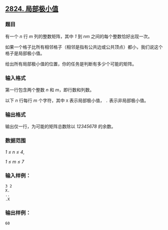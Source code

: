 ## [2824. 局部极小值](https://www.acwing.com/problem/content/2826/)

### 题目

有一个 *n* 行 *m* 列的整数矩阵，其中 *1* 到 *nm* 之间的每个整数恰好出现一次。

如果一个格子比所有相邻格子（相邻是指有公共边或公共顶点）都小，我们说这个格子是局部极小值。

给出所有局部极小值的位置，你的任务是判断有多少个可能的矩阵。

### 输入格式

第一行包含两个整数 *n* 和 *m*，即行数和列数。

以下 *n* 行每行 *m* 个字符，其中 `X` 表示局部极小值， `.` 表示非局部极小值。

### 输出格式

输出仅一行，为可能的矩阵总数除以 *12345678* 的余数。

### 数据范围

*1 ≤ n ≤ 4*,

*1 ≤ m ≤ 7*

### 输入样例：

```
3 2
X.
..
.X
```

### 输出样例：

```
60
```
